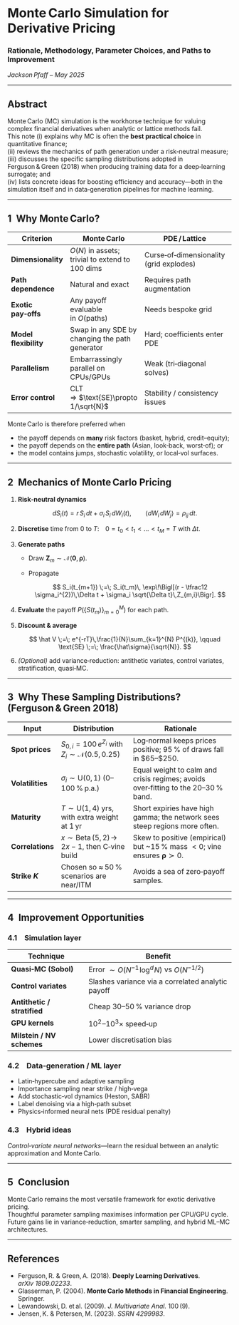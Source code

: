 # Monte Carlo Simulation for Derivative Pricing  
### Rationale, Methodology, Parameter Choices, and Paths to Improvement  
*Jackson Pfaff – May 2025*  

---

## Abstract  

Monte Carlo (MC) simulation is the workhorse technique for valuing complex financial derivatives when analytic or lattice methods fail.  
This note (i) explains why MC is often the **best practical choice** in quantitative finance;  
(ii) reviews the mechanics of path generation under a risk‑neutral measure;  
(iii) discusses the specific sampling distributions adopted in Ferguson & Green (2018) when producing training data for a deep‑learning surrogate; and  
(iv) lists concrete ideas for boosting efficiency and accuracy—both in the simulation itself and in data‑generation pipelines for machine learning.

---

## 1 Why Monte Carlo?

| Criterion | Monte Carlo | PDE / Lattice | Closed‑Form |
|-----------|-------------|---------------|-------------|
| **Dimensionality** | $O(N)$ in assets; trivial to extend to 100 dims | Curse‑of‑dimensionality (grid explodes) | Limited to 1–2 dims |
| **Path dependence** | Natural and exact | Requires path augmentation | Rare |
| **Exotic pay‑offs** | Any payoff evaluable in $O(\text{paths})$ | Needs bespoke grid | Rare |
| **Model flexibility** | Swap in any SDE by changing the path generator | Hard; coefficients enter PDE | Very limited |
| **Parallelism** | Embarrassingly parallel on CPUs/GPUs | Weak (tri‑diagonal solves) | N/A |
| **Error control** | CLT ⇒ $\text{SE}\propto 1/\sqrt{N}$ | Stability / consistency issues | None |

Monte Carlo is therefore preferred when

* the payoff depends on **many** risk factors (basket, hybrid, credit–equity);
* the payoff depends on the **entire path** (Asian, look‑back, worst‑of); or
* the model contains jumps, stochastic volatility, or local‑vol surfaces.

---

## 2 Mechanics of Monte Carlo Pricing

1. **Risk‑neutral dynamics**

   $$
   dS_i(t) = r\,S_i\,dt \;+\; \sigma_i\,S_i\,dW_i(t), \qquad
   \langle dW_i\,dW_j \rangle = \rho_{ij}\,dt.
   $$

2. **Discretise** time from $0$ to $T$: $0 = t_0 < t_1 < \dots < t_M = T$ with $\Delta t$.

3. **Generate paths**

   * Draw $\mathbf Z_m \sim \mathcal N(\mathbf 0,\boldsymbol\rho)$.
   * Propagate  

     $$
     S_i(t_{m+1}) \;=\; S_i(t_m)\,
       \exp\!\Bigl[(r - \tfrac12 \sigma_i^{2})\,\Delta t
                   + \sigma_i \sqrt{\Delta t}\,Z_{m,i}\Bigr].
     $$

4. **Evaluate** the payoff $P\bigl(\{S(t_m)\}_{m=0}^{M}\bigr)$ for each path.

5. **Discount & average**

   $$
   \hat V \;=\; e^{-rT}\,\frac{1}{N}\sum_{k=1}^{N} P^{(k)}, 
   \qquad
   \text{SE} \;=\; \frac{\hat\sigma}{\sqrt{N}}.
   $$

6. *(Optional)* add variance‑reduction: antithetic variates, control variates, stratification, quasi‑MC.

---

## 3 Why These Sampling Distributions? (Ferguson & Green 2018)

| Input | Distribution | Rationale |
|-------|--------------|-----------|
| **Spot prices** | $S_{0,i}=100\,e^{Z_i}$ with $Z_i\sim\mathcal N(0.5,\,0.25)$ | Log‑normal keeps prices positive; 95 % of draws fall in \$65–\$250. |
| **Volatilities** | $\sigma_i \sim \mathrm U(0,\,1)$ (0–100 % p.a.) | Equal weight to calm and crisis regimes; avoids over‑fitting to the 20–30 % band. |
| **Maturity** | $T \sim \mathrm U(1,\,4)\text{ yrs}$, with extra weight at 1 yr | Short expiries have high gamma; the network sees steep regions more often. |
| **Correlations** | $x\sim\operatorname{Beta}(5,2)\!\to\! 2x-1$, then C‑vine build | Skew to positive (empirical) but ~15 % mass $<0$; vine ensures $\boldsymbol\rho\succ0$. |
| **Strike $K$** | Chosen so ≈ 50 % scenarios are near/ITM | Avoids a sea of zero‑payoff samples. |

---

## 4 Improvement Opportunities

### 4.1 Simulation layer

| Technique | Benefit |
|-----------|---------|
| **Quasi‑MC (Sobol)** | Error $\sim O(N^{-1}\!\log^{d}\!N)$ vs $O(N^{-1/2})$ |
| **Control variates** | Slashes variance via a correlated analytic payoff |
| **Antithetic / stratified** | Cheap 30–50 % variance drop |
| **GPU kernels** | $10^{2}\!–10^{3}\times$ speed‑up |
| **Milstein / NV schemes** | Lower discretisation bias |

### 4.2 Data‑generation / ML layer

* Latin‑hypercube and adaptive sampling  
* Importance sampling near strike / high‑vega  
* Add stochastic‑vol dynamics (Heston, SABR)  
* Label denoising via a high‑path subset  
* Physics‑informed neural nets (PDE residual penalty)

### 4.3 Hybrid ideas

*Control‑variate neural networks*—learn the residual between an analytic approximation and Monte Carlo.

---

## 5 Conclusion  

Monte Carlo remains the most versatile framework for exotic derivative pricing.  
Thoughtful parameter sampling maximises information per CPU/GPU cycle.  
Future gains lie in variance‑reduction, smarter sampling, and hybrid ML–MC architectures.

---

## References  

* Ferguson, R. & Green, A. (2018). **Deeply Learning Derivatives**. *arXiv 1809.02233*.  
* Glasserman, P. (2004). **Monte Carlo Methods in Financial Engineering**. Springer.  
* Lewandowski, D. et al. (2009). *J. Multivariate Anal.* 100 (9).  
* Jensen, K. & Petersen, M. (2023). *SSRN 4299983*.
